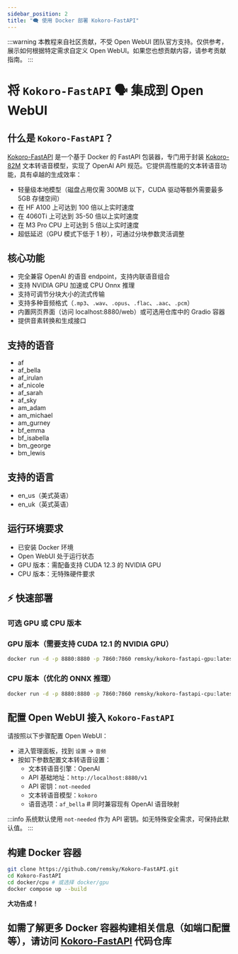 ```yaml
---
sidebar_position: 2
title: "🗨️ 使用 Docker 部署 Kokoro-FastAPI"
---
```


:::warning
本教程来自社区贡献，不受 Open WebUI 团队官方支持。仅供参考，展示如何根据特定需求自定义 Open WebUI。如果您也想贡献内容，请参考贡献指南。
:::

# 将 `Kokoro-FastAPI` 🗣️ 集成到 Open WebUI

## 什么是 `Kokoro-FastAPI`？

[Kokoro-FastAPI](https://github.com/remsky/Kokoro-FastAPI) 是一个基于 Docker 的 FastAPI 包装器，专门用于封装 [Kokoro-82M](https://huggingface.co/hexgrad/Kokoro-82M) 文本转语音模型，实现了 OpenAI API 规范。它提供高性能的文本转语音功能，具有卓越的生成效率：

- 轻量级本地模型（磁盘占用仅需 300MB 以下，CUDA 驱动等额外需要最多 5GB 存储空间）
- 在 HF A100 上可达到 100 倍以上实时速度
- 在 4060Ti 上可达到 35-50 倍以上实时速度
- 在 M3 Pro CPU 上可达到 5 倍以上实时速度
- 超低延迟（GPU 模式下低于 1 秒），可通过分块参数灵活调整

## 核心功能

- 完全兼容 OpenAI 的语音 endpoint，支持内联语音组合
- 支持 NVIDIA GPU 加速或 CPU Onnx 推理
- 支持可调节分块大小的流式传输
- 支持多种音频格式（`.mp3`、`.wav`、`.opus`、`.flac`、`.aac`、`.pcm`）
- 内置网页界面（访问 localhost:8880/web）或可选用仓库中的 Gradio 容器
- 提供音素转换和生成接口

## 支持的语音

- af
- af_bella
- af_irulan
- af_nicole
- af_sarah
- af_sky
- am_adam
- am_michael
- am_gurney
- bf_emma
- bf_isabella
- bm_george
- bm_lewis

## 支持的语言

- en_us（美式英语）
- en_uk（英式英语）

## 运行环境要求

- 已安装 Docker 环境
- Open WebUI 处于运行状态
- GPU 版本：需配备支持 CUDA 12.3 的 NVIDIA GPU
- CPU 版本：无特殊硬件要求

## ⚡️ 快速部署

### 可选 GPU 或 CPU 版本
### GPU 版本（需要支持 CUDA 12.1 的 NVIDIA GPU）

```bash
docker run -d -p 8880:8880 -p 7860:7860 remsky/kokoro-fastapi-gpu:latest
```

### CPU 版本（优化的 ONNX 推理）

```bash
docker run -d -p 8880:8880 -p 7860:7860 remsky/kokoro-fastapi-cpu:latest
```

## 配置 Open WebUI 接入 `Kokoro-FastAPI`

请按照以下步骤配置 Open WebUI：

- 进入管理面板，找到 `设置` -> `音频`
- 按如下参数配置文本转语音设置：
  - 文本转语音引擎：OpenAI
  - API 基础地址：`http://localhost:8880/v1`
  - API 密钥：`not-needed`
  - 文本转语音模型：`kokoro`
  - 语音选项：`af_bella` # 同时兼容现有 OpenAI 语音映射

:::info
系统默认使用 `not-needed` 作为 API 密钥。如无特殊安全需求，可保持此默认值。
:::

## 构建 Docker 容器

```bash
git clone https://github.com/remsky/Kokoro-FastAPI.git
cd Kokoro-FastAPI
cd docker/cpu # 或选择 docker/gpu
docker compose up --build
```

**大功告成！**

## 如需了解更多 Docker 容器构建相关信息（如端口配置等），请访问 [Kokoro-FastAPI](https://github.com/remsky/Kokoro-FastAPI) 代码仓库
